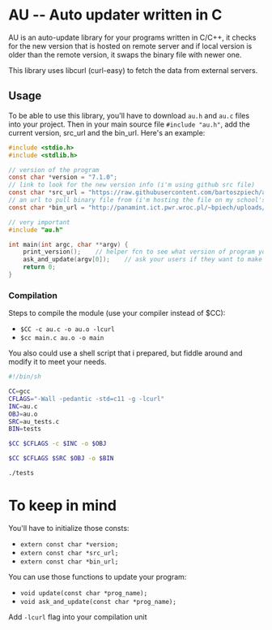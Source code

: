 # AU -- Auto updater written in C
AU is an auto-update library for your programs written in C/C++, it checks for the new version that is hosted on remote server and if local version is older than the remote version, it swaps the binary file with newer one.

This library uses libcurl (curl-easy) to fetch the data from external servers.

## Usage
To be able to use this library, you'll have to download `au.h` and `au.c` files into your project.
Then in your main source file `#include "au.h"`, add the current version, src\_url and the bin\_url.
Here's an example:
```C
#include <stdio.h>
#include <stdlib.h>

// version of the program
const char *version = "7.1.0";
// link to look for the new version info (i'm using github src file)
const char *src_url = "https://raw.githubusercontent.com/bartoszpiech/au/master/au_tests.c";
// an url to pull binary file from (i'm hosting the file on my school's servers)
const char *bin_url = "http://panamint.ict.pwr.wroc.pl/~bpiech/uploads/au/tests";

// very important
#include "au.h"

int main(int argc, char **argv) {
    print_version();    // helper fcn to see what version of program you're running
    ask_and_update(argv[0]);    // ask your users if they want to make an update
    return 0;
}
```

### Compilation
Steps to compile the module (use your compiler instead of $CC):
- `$CC -c au.c -o au.o -lcurl`
- `$cc main.c au.o -o main`

You also could use a shell script that i prepared, but fiddle around and modify it to meet your needs.
``` sh
#!/bin/sh

CC=gcc
CFLAGS="-Wall -pedantic -std=c11 -g -lcurl"
INC=au.c
OBJ=au.o
SRC=au_tests.c
BIN=tests

$CC $CFLAGS -c $INC -o $OBJ

$CC $CFLAGS $SRC $OBJ -o $BIN

./tests
```


# To keep in mind

You'll have to initialize those consts:
- `extern const char *version;`
- `extern const char *src_url;`
- `extern const char *bin_url;`

You can use those functions to update your program:
- `void update(const char *prog_name);`
- `void ask_and_update(const char *prog_name);`

Add `-lcurl` flag into your compilation unit
